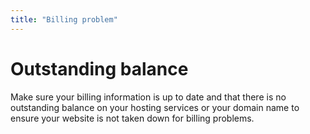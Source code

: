 ```yaml
---
title: "Billing problem"
---
```

# Outstanding balance
Make sure your billing information is up to date and that there is no outstanding balance on your hosting services or your domain name to ensure your website is not taken down for billing problems.
